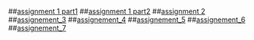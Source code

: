 ##[assignment 1 part1](https://github.com/Sakethkumar11/aiml4/blob/main/Untitled1.ipynb)
##[assignment 1 part2](https://github.com/Sakethkumar11/aiml4/blob/main/Untitled2.ipynb)
##[assignment 2](https://github.com/Sakethkumar11/aiml4/blob/main/as2.ipynb)
##[assignement_3](https://github.com/Sakethkumar11/aiml4/blob/main/as3.ipynb)
##[assignement_4](https://github.com/Sakethkumar11/aiml4/blob/main/Untitled6.ipynb)
##[assignement_5](https://github.com/Sakethkumar11/aiml4/blob/main/ass5)
##[assignement_6](https://github.com/Sakethkumar11/aiml4/blob/main/ass6.ipynb)
##[assignement_7](https://github.com/Sakethkumar11/aiml4/blob/main/ass07.ipynb)
